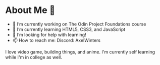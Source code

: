 # About Me 🐔

- 🔭 I’m currently working on The Odin Project Foundations course
- 🌱 I’m currently learning HTML5, CSS3, and JavaScript
- 🤔 I’m looking for help with learning!
- 📫 How to reach me: Discord: AxelWinters

I love video game, building things, and anime. I'm currently self learning while I'm in college as well. 
